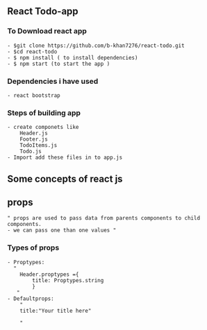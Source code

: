 

## React Todo-app 

 ### To Download react app   
    - $git clone https://github.com/b-khan7276/react-todo.git
    - $cd react-todo
    - $ npm install ( to install dependencies)
    - $ npm start (to start the app )


### Dependencies i have used
    - react bootstrap



### Steps of building app
    - create componets like
        Header.js
        Footer.js
        TodoItems.js
        Todo.js
    - Import add these files in to app.js




## Some concepts of react js

## props
    " props are used to pass data from parents components to child 
    components.
    - we can pass one than one values "
### Types of props
    - Proptypes:
      "  
        Header.proptypes ={
            title: Proptypes.string
            }
       " 
    - Defaultprops:
        "
        title:"Your title here"
        
        "

